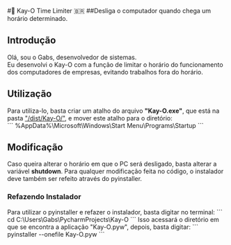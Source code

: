 #🐍 Kay-O Time Limiter 🇧🇷
##Desliga o computador quando chega um horário determinado.
 
<h2>Introdução</h2>
Olá, sou o Gabs, desenvolvedor de sistemas.<br>
Eu desenvolvi o Kay-O com a função de limitar o horário do funcionamento dos computadores de empresas, evitando trabalhos fora do horário.
 
<h2>Utilização</h2>
Para utiliza-lo, basta criar um atalho do arquivo <b>"Kay-O.exe"</b>, que está na pasta <a href="https://github.com/Gabs-Leo/Kay-O.Time.Limiter/tree/main/dist/Kay-O">"/dist/Kay-O/"</a>, e mover este atalho para o diretório: <br>
```
%AppData%\Microsoft\Windows\Start Menu\Programs\Startup
```

<h2>Modificação</h2>
Caso queira alterar o horário em que o PC será desligado, basta alterar a variável <b>shutdown</b>.
Para qualquer modificação feita no código, o instalador deve também ser refeito através do pyinstaller.
 
<h3>Refazendo Instalador</h3>
Para utilizar o pyinstaller e refazer o instalador, basta digitar no terminal:
```
cd C:\Users\Gabs\PycharmProjects\Kay-O
```
Isso acessará o diretório em que se encontra a aplicação "Kay-O.pyw", depois, basta digitar:
```
pyinstaller --onefile Kay-O.pyw
```
